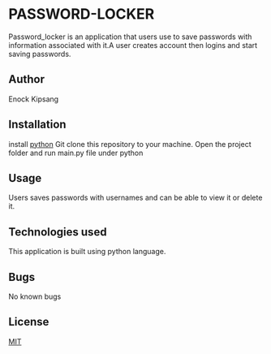 # PASSWORD-LOCKER

Password_locker is an application that users use to save passwords with information associated with it.A user creates account then logins and start saving passwords.

## Author

Enock Kipsang

## Installation

install [python](https://www.python.org/downloads/)
Git clone this repository to your machine.
Open the project folder and run main.py file under python


## Usage
Users saves passwords with usernames and can be able to view it or delete it.

 ## Technologies used

 This application is built using python language.

 ## Bugs

 No known bugs

## License
[MIT](https://choosealicense.com/licenses/mit/)